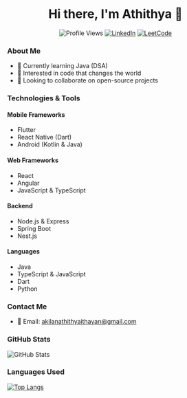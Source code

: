 <div align="center">

# Hi there, I'm Athithya 👋

![Profile Views](https://komarev.com/ghpvc/?username=ADIIS007&color=green)
[![LinkedIn](https://img.shields.io/badge/-LinkedIn-blue?style=flat&logo=linkedin&logoColor=white)](https://www.linkedin.com/in/athithya-ithayan-4891151bb/)
[![LeetCode](https://img.shields.io/badge/-LeetCode-orange?style=flat&logo=leetcode&logoColor=white)](https://leetcode.com/ADIIS007/)

</div>

### About Me

- 🌱 Currently learning Java (DSA)
- 👀 Interested in code that changes the world
- 💞 Looking to collaborate on open-source projects

### Technologies & Tools

#### Mobile Frameworks
- Flutter
- React Native (Dart)
- Android (Kotlin & Java)

#### Web Frameworks
- React
- Angular
- JavaScript & TypeScript

#### Backend
- Node.js & Express
- Spring Boot
- Nest.js

#### Languages
- Java
- TypeScript & JavaScript
- Dart
- Python

### Contact Me

- 📧 Email: akilanathithyaithayan@gmail.com
### GitHub Stats

![GitHub Stats](https://github-readme-stats.vercel.app/api?username=ADIIS007&show_icons=true&hide_title=true&count_private=true&theme=radical)

### Languages Used

[![Top Langs](https://github-readme-stats.vercel.app/api/top-langs/?username=ADIIS007&layout=compact&theme=radical)](https://github.com/anuraghazra/github-readme-stats)

